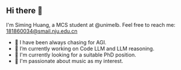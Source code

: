 ## Hi there 👋

<!--
**glitterlight/glitterlight** is a ✨ _special_ ✨ repository because its `README.md` (this file) appears on your GitHub profile.

Here are some ideas to get you started:

- 🔭 I’m currently working on ...
- 🌱 I’m currently learning ...
- 👯 I’m looking to collaborate on ...
- 🤔 I’m looking for help with ...
- 💬 Ask me about ...
- 📫 How to reach me: ...
- 😄 Pronouns: ...
- ⚡ Fun fact: ...
-->

I'm Siming Huang, a MCS student at @unimelb. Feel free to reach me: 181860034@smail.nju.edu.cn

- 🔭 I have been always chasing for AGI.
- 💼 I’m currently working on Code LLM and LLM reasoning.
- 🌱 I'm currently looking for a suitable PhD position.
- 🎵 I'm passionate about music as my interest.

